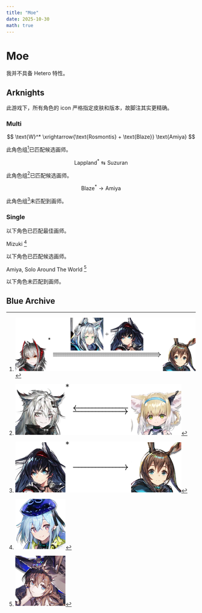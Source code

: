 ```yaml
---
title: "Moe"
date: 2025-10-30
math: true
---
```


# Moe

我并不具备 Hetero 特性。

## Arknights

此游戏下，所有角色的 icon 严格指定皮肤和版本，故脚注其实更精确。

### Multi

$$ \text{W}^* \xrightarrow{\text{Rosmontis} + \text{Blaze}} \text{Amiya} $$ 

此角色组[^w-amiya]已匹配候选画师。

[^w-amiya]: ![w---amiya.svg](../../images/moe/arknights/w-amiya.svg)

$$ \text{Lappland}^* \leftrightarrows \text{Suzuran} $$

此角色组[^lapp-szrn]已匹配候选画师。

[^lapp-szrn]: ![lapp---szrn.svg](../../images/moe/arknights/lapp-szrn.svg)

$$ \text{Blaze}^* \rightarrow \text{Amiya} $$

此角色组[^blaze-amiya]未匹配到画师。

[^blaze-amiya]: ![blaze-amiya.svg](../../images/moe/arknights/blaze-amiya.svg)

### Single

以下角色已匹配最佳画师。

$\text{Mizuki}$ [^mizuki]

[^mizuki]: ![mizuki.svg](../../images/moe/arknights/mizuki.svg)

以下角色已匹配候选画师。

$\text{Amiya, Solo Around The World}$ [^amiyasatw]

[^amiyasatw]: ![amiyasatw.svg](../../images/moe/arknights/amiyasatw.svg)

以下角色未匹配到画师。



## Blue Archive